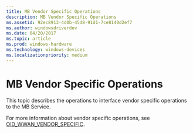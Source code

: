 ```yaml
---
title: MB Vendor Specific Operations
description: MB Vendor Specific Operations
ms.assetid: 92ec8913-4d0b-45d8-91d1-7ce8140d2ef7
ms.author: windowsdriverdev
ms.date: 04/20/2017
ms.topic: article
ms.prod: windows-hardware
ms.technology: windows-devices
ms.localizationpriority: medium
---
```


# MB Vendor Specific Operations


This topic describes the operations to interface vendor specific operations to the MB Service.

For more information about vendor specific operations, see [OID\_WWAN\_VENDOR\_SPECIFIC](https://msdn.microsoft.com/library/windows/hardware/ff569842).

 

 





